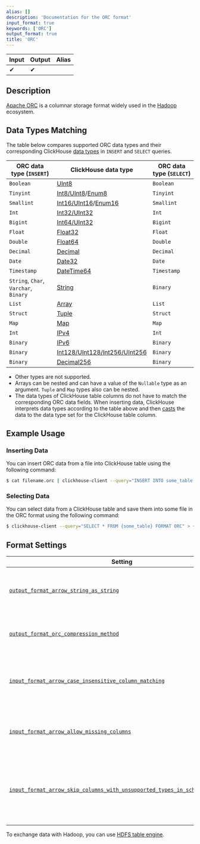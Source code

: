 ```yaml
---
alias: []
description: 'Documentation for the ORC format'
input_format: true
keywords: ['ORC']
output_format: true
title: 'ORC'
---
```


| Input | Output | Alias |
|-------|--------|-------|
| ✔     | ✔      |       |

## Description 

[Apache ORC](https://orc.apache.org/) is a columnar storage format widely used in the [Hadoop](https://hadoop.apache.org/) ecosystem.

## Data Types Matching 

The table below compares supported ORC data types and their corresponding ClickHouse [data types](/sql-reference/data-types/index.md) in `INSERT` and `SELECT` queries.

| ORC data type (`INSERT`)              | ClickHouse data type                                                                                              | ORC data type (`SELECT`) |
|---------------------------------------|-------------------------------------------------------------------------------------------------------------------|--------------------------|
| `Boolean`                             | [UInt8](/sql-reference/data-types/int-uint.md)                                                            | `Boolean`                |
| `Tinyint`                             | [Int8/UInt8](/sql-reference/data-types/int-uint.md)/[Enum8](/sql-reference/data-types/enum.md)    | `Tinyint`                |
| `Smallint`                            | [Int16/UInt16](/sql-reference/data-types/int-uint.md)/[Enum16](/sql-reference/data-types/enum.md) | `Smallint`               |
| `Int`                                 | [Int32/UInt32](/sql-reference/data-types/int-uint.md)                                                     | `Int`                    |
| `Bigint`                              | [Int64/UInt32](/sql-reference/data-types/int-uint.md)                                                     | `Bigint`                 |
| `Float`                               | [Float32](/sql-reference/data-types/float.md)                                                             | `Float`                  |
| `Double`                              | [Float64](/sql-reference/data-types/float.md)                                                             | `Double`                 |
| `Decimal`                             | [Decimal](/sql-reference/data-types/decimal.md)                                                           | `Decimal`                |
| `Date`                                | [Date32](/sql-reference/data-types/date32.md)                                                             | `Date`                   |
| `Timestamp`                           | [DateTime64](/sql-reference/data-types/datetime64.md)                                                     | `Timestamp`              |
| `String`, `Char`, `Varchar`, `Binary` | [String](/sql-reference/data-types/string.md)                                                             | `Binary`                 |
| `List`                                | [Array](/sql-reference/data-types/array.md)                                                               | `List`                   |
| `Struct`                              | [Tuple](/sql-reference/data-types/tuple.md)                                                               | `Struct`                 |
| `Map`                                 | [Map](/sql-reference/data-types/map.md)                                                                   | `Map`                    |
| `Int`                                 | [IPv4](/sql-reference/data-types/int-uint.md)                                                             | `Int`                    |
| `Binary`                              | [IPv6](/sql-reference/data-types/ipv6.md)                                                                 | `Binary`                 |
| `Binary`                              | [Int128/UInt128/Int256/UInt256](/sql-reference/data-types/int-uint.md)                                    | `Binary`                 |
| `Binary`                              | [Decimal256](/sql-reference/data-types/decimal.md)                                                        | `Binary`                 |

- Other types are not supported.
- Arrays can be nested and can have a value of the `Nullable` type as an argument. `Tuple` and `Map` types also can be nested.
- The data types of ClickHouse table columns do not have to match the corresponding ORC data fields. When inserting data, ClickHouse interprets data types according to the table above and then [casts](/sql-reference/functions/type-conversion-functions#cast) the data to the data type set for the ClickHouse table column.

## Example Usage 

### Inserting Data 

You can insert ORC data from a file into ClickHouse table using the following command:

```bash
$ cat filename.orc | clickhouse-client --query="INSERT INTO some_table FORMAT ORC"
```

### Selecting Data 

You can select data from a ClickHouse table and save them into some file in the ORC format using the following command:

```bash
$ clickhouse-client --query="SELECT * FROM {some_table} FORMAT ORC" > {filename.orc}
```

## Format Settings 

| Setting                                                                                                                                                                                                      | Description                                                                            | Default |
|--------------------------------------------------------------------------------------------------------------------------------------------------------------------------------------------------------------|----------------------------------------------------------------------------------------|---------|
| [`output_format_arrow_string_as_string`](/operations/settings/settings-formats.md/#output_format_arrow_string_as_string)                                                                             | Use Arrow String type instead of Binary for String columns.                            | `false` |
| [`output_format_orc_compression_method`](/operations/settings/settings-formats.md/#output_format_orc_compression_method)                                                                             | Compression method used in output ORC format. Default value                            | `none`  |
| [`input_format_arrow_case_insensitive_column_matching`](/operations/settings/settings-formats.md/#input_format_arrow_case_insensitive_column_matching)                                               | Ignore case when matching Arrow columns with ClickHouse columns.                       | `false` |
| [`input_format_arrow_allow_missing_columns`](/operations/settings/settings-formats.md/#input_format_arrow_allow_missing_columns)                                                                     | Allow missing columns while reading Arrow data.                                        | `false` |
| [`input_format_arrow_skip_columns_with_unsupported_types_in_schema_inference`](/operations/settings/settings-formats.md/#input_format_arrow_skip_columns_with_unsupported_types_in_schema_inference) | Allow skipping columns with unsupported types while schema inference for Arrow format. | `false` |

To exchange data with Hadoop, you can use [HDFS table engine](/engines/table-engines/integrations/hdfs.md).



